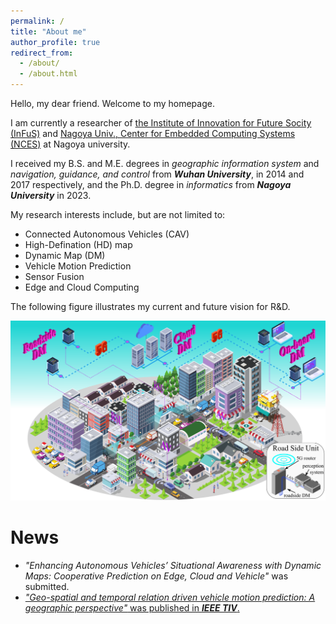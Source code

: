 ```yaml
---
permalink: /
title: "About me"
author_profile: true
redirect_from: 
  - /about/
  - /about.html
---
```


Hello, my dear friend. Welcome to my homepage.

I am currently a researcher of [the Institute of Innovation for Future Socity (InFuS)](https://www.mirai.nagoya-u.ac.jp/) and [Nagoya Univ., Center for Embedded Computing Systems (NCES)](https://www.nces.i.nagoya-u.ac.jp/) at Nagoya university.  

I received my B.S. and M.E. degrees in *geographic information system* and *navigation, guidance, and control* from ***Wuhan University***, in 2014 and 2017 respectively, and the Ph.D. degree in *informatics* from ***Nagoya University*** in 2023.

My research interests include, but are not limited to:
- Connected Autonomous Vehicles (CAV)
- High-Defination (HD) map
- Dynamic Map (DM) 
- Vehicle Motion Prediction
- Sensor Fusion
- Edge and Cloud Computing

The following figure illustrates my current and future vision for R&D. 

![figure](/images/vision.png "My R&D vision")

News 
======
- *"Enhancing Autonomous Vehicles’ Situational Awareness with Dynamic Maps: Cooperative Prediction on Edge, Cloud and Vehicle"* was submitted.
- [*"Geo-spatial and temporal relation driven vehicle motion prediction: A geographic perspective"* was published in ***IEEE TIV***.](https://ieeexplore.ieee.org/abstract/document/10542454)
